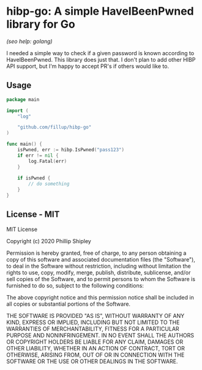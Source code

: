 # hibp-go: A simple HaveIBeenPwned library for Go
_(seo help: golang)_

I needed a simple way to check if a given password is known according to 
HaveIBeenPwned. This library does just that. I don't plan to add other HIBP
API support, but I'm happy to accept PR's if others would like to. 

## Usage

```go
package main

import (
    "log"

    "github.com/fillup/hibp-go"
)

func main() {
    isPwned, err := hibp.IsPwned("pass123")
    if err != nil {
        log.Fatal(err) 
    }
    
    if isPwned {
        // do something
    }
}
```

## License - MIT
MIT License

Copyright (c) 2020 Phillip Shipley

Permission is hereby granted, free of charge, to any person obtaining a copy
of this software and associated documentation files (the "Software"), to deal
in the Software without restriction, including without limitation the rights
to use, copy, modify, merge, publish, distribute, sublicense, and/or sell
copies of the Software, and to permit persons to whom the Software is
furnished to do so, subject to the following conditions:

The above copyright notice and this permission notice shall be included in all
copies or substantial portions of the Software.

THE SOFTWARE IS PROVIDED "AS IS", WITHOUT WARRANTY OF ANY KIND, EXPRESS OR
IMPLIED, INCLUDING BUT NOT LIMITED TO THE WARRANTIES OF MERCHANTABILITY,
FITNESS FOR A PARTICULAR PURPOSE AND NONINFRINGEMENT. IN NO EVENT SHALL THE
AUTHORS OR COPYRIGHT HOLDERS BE LIABLE FOR ANY CLAIM, DAMAGES OR OTHER
LIABILITY, WHETHER IN AN ACTION OF CONTRACT, TORT OR OTHERWISE, ARISING FROM,
OUT OF OR IN CONNECTION WITH THE SOFTWARE OR THE USE OR OTHER DEALINGS IN THE
SOFTWARE.

